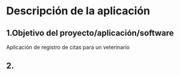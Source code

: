 # **Descripción de la aplicación**

## 1.Objetivo del proyecto/aplicación/software
Aplicación de registro de citas para un veterinario

## 2.
